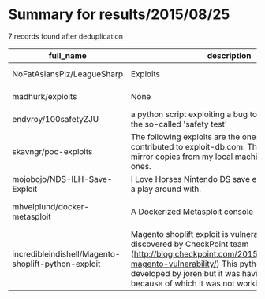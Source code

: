 
# Summary for results/2015/08/25
    
7 records found after deduplication

| full_name | description | html_url | matched_list | matched_count | pushed_at | size | stargazers_count | language | forks_count | vul_ids |
|-----------------------------------------------------|-----------------------------------------------------------------------------------------------------------------------------------------------------------------------------------------------------------------------------------------------------------------|------------------------------------------------------------------------|----------------------------------|-----------------|---------------------------|--------|--------------------|------------|---------------|-----------|
| NoFatAsiansPlz/LeagueSharp | Exploits | https://github.com/NoFatAsiansPlz/LeagueSharp | ['exploit'] | 1 | 2015-08-25 20:33:51+00:00 | 1122 | 1 | C# | 1 | [] |
| madhurk/exploits | None | https://github.com/madhurk/exploits | ['exploit'] | 1 | 2015-08-25 18:17:18+00:00 | 664 | 0 | Java | 0 | [] |
| endvroy/100safetyZJU | a python script exploiting a bug to get full score in the so-called 'safety test' | https://github.com/endvroy/100safetyZJU | ['exploit'] | 1 | 2015-08-25 05:43:57+00:00 | 136 | 0 | Python | 0 | [] |
| skavngr/poc-exploits | The following exploits are the ones I had already contributed to exploit-db.com. These are just a mirror copies from my local machine to those real ones. | https://github.com/skavngr/poc-exploits | ['exploit'] | 1 | 2015-08-25 03:58:29+00:00 | 132 | 0 | Python | 2 | [] |
| mojobojo/NDS-ILH-Save-Exploit | I Love Horses Nintendo DS save exploit I am having a play around with. | https://github.com/mojobojo/NDS-ILH-Save-Exploit | ['exploit'] | 1 | 2015-08-25 01:48:13+00:00 | 296 | 1 | C | 0 | [] |
| mhvelplund/docker-metasploit | A Dockerized Metasploit console | https://github.com/mhvelplund/docker-metasploit | ['metasploit module OR payload'] | 1 | 2015-08-25 12:49:59+00:00 | 116 | 0 | nan | 1 | [] |
| incredibleindishell/Magento-shoplift-python-exploit | Magento shoplift exploit is vulnerability which was discovered by CheckPoint team (http://blog.checkpoint.com/2015/04/20/analyzing-magento-vulnerability/) This python script developed by joren but it was having some bug because of which it was not working | https://github.com/incredibleindishell/Magento-shoplift-python-exploit | ['exploit'] | 1 | 2015-08-25 16:44:53+00:00 | 120 | 11 | Python | 8 | [] |
